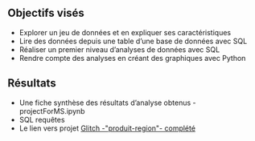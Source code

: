 ## Objectifs visés
* Explorer un jeu de données et en expliquer ses caractéristiques
* Lire des données depuis une table d’une base de données avec SQL
* Réaliser un premier niveau d’analyses de données avec SQL
* Rendre compte des analyses en créant des graphiques avec Python
## Résultats
* Une fiche synthèse des résultats d’analyse obtenus -  projectForMS.ipynb
* SQL requêtes 
* Le lien vers projet [Glitch -\"produit-region\"- complété](https://glitch.com/edit/#!/produit-region?path=README.md%3A1%3A0)
